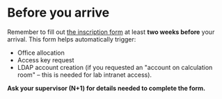 # Before you arrive

Remember to fill out [the inscription form](http://inscription.dalembert.upmc.fr/) at least **two weeks before** your arrival. This form helps automatically trigger:

*   Office allocation
*   Access key request
*   LDAP account creation (if you requested an "account on calculation room" – this is needed for lab intranet access).

**Ask your supervisor (N+1) for details needed to complete the form.**